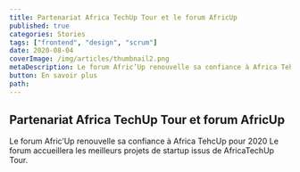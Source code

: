 ```yaml
---
title: Partenariat Africa TechUp Tour et le forum AfricUp
published: true
categories: Stories
tags: ["frontend", "design", "scrum"]
date: 2020-08-04
coverImage: /img/articles/thumbnail2.png
metaDescription: Le forum Afric’Up renouvelle sa confiance à Africa TehcUp pour 2020. Le forum accueillera les meilleurs projets de startup issus de AfricaTechUp Tour.
button: En savoir plus
path:
---
```


## Partenariat Africa TechUp Tour et forum AfricUp

Le forum Afric’Up renouvelle sa confiance à Africa TehcUp pour 2020 Le forum accueillera les meilleurs projets de startup issus de AfricaTechUp Tour.
